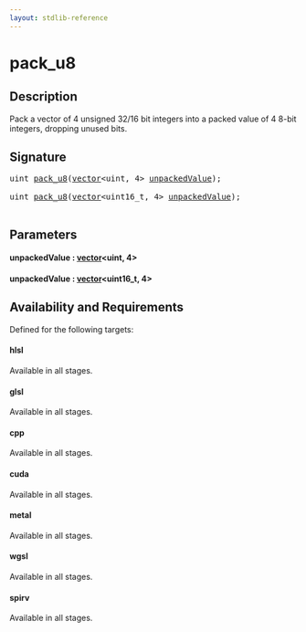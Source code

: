 ```yaml
---
layout: stdlib-reference
---
```


# pack\_u8

## Description

Pack a vector of 4 unsigned 32/16 bit integers into a packed value of 4 8-bit integers, dropping unused bits.




## Signature 

<pre>
<span class="code_keyword">uint</span> <a href="pack_u8.html">pack_u8</a>(<a href="index.html" class="code_type">vector</a>&lt;<span class="code_keyword">uint</span>, 4&gt; <a href="pack_u8.html#decl-unpackedValue" class="code_param">unpackedValue</a>);

<span class="code_keyword">uint</span> <a href="pack_u8.html">pack_u8</a>(<a href="index.html" class="code_type">vector</a>&lt;uint16_t, 4&gt; <a href="pack_u8.html#decl-unpackedValue" class="code_param">unpackedValue</a>);

</pre>

## Parameters

####  <a id="decl-unpackedValue"></a>unpackedValue  : [vector](../types/vector/index)\<uint, 4\>
####  <a id="decl-unpackedValue"></a>unpackedValue  : [vector](../types/vector/index)\<uint16\_t, 4\>

## Availability and Requirements

Defined for the following targets:

#### hlsl
Available in all stages.

#### glsl
Available in all stages.

#### cpp
Available in all stages.

#### cuda
Available in all stages.

#### metal
Available in all stages.

#### wgsl
Available in all stages.

#### spirv
Available in all stages.



